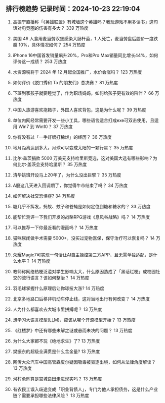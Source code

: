 
## 排行榜趋势 记录时间：2024-10-23 22:19:04
  
  1. 高振宁直播称「《英雄联盟》有城墙这个英雄吗？我玩游戏不用多读书」这句话对电竞圈的伤害有多大？ 339 万热度
    
  2. 美国 49 人食用麦当劳汉堡感染大肠杆菌，1 人死亡，麦当劳盘后股价一度跌超 10%，具体情况如何？ 254 万热度
    
  3. iPhone 16中国首发销量飙升20%，Pro和Pro Max销量同比增长44%，如何评价这一成绩？ 253 万热度
    
  4. 水资源税将于 2024 年 12 月起全国推广，水价会涨吗？ 123 万热度
    
  5. 如何评价《脱口秀和 Ta 的朋友们》总决赛？ 81 万热度
    
  6. 下班到家孩子就要睡觉了，作为职场妈妈，如何给孩子更有效的陪伴？ 66 万热度
    
  7. 中国人旅游喜欢拖箱子，外国人喜欢背包，这是为什么呢？ 39 万热度
    
  8. 单位内网经常需要开发一些小工具，哪些语言适合打成exe可双击使用，且适用 Win7 到 Win10？ 37 万热度
    
  9. 你有没有过「一手好牌打稀烂」的经历？ 36 万热度
    
  10. 地月距离达到多大，月球可以变成太阳的一颗行星？ 35 万热度
    
  11. 比尔·盖茨捐款 5000 万美元支持哈里斯竞选，这对美国大选有哪些影响？为何比尔·盖茨会支持哈里斯？ 35 万热度
    
  12. 清华姚班开设马上20年了，为什么没出巨擘？ 35 万热度
    
  13. A股这几天进入回调期了，你觉得牛市结束了吗？ 34 万热度
    
  14. 如何解决社交恐惧症? 34 万热度
    
  15. 糖几乎不挥发，蚂蚁、蚊子和苍蝇是如何定位到糖和糖水的？ 33 万热度
    
  16. 能帮忙测评一下我们开发的战略RPG游戏《息风谷战略》吗？ 14 万热度
    
  17. 可以推荐一下你最近看的漫画吗？ 14 万热度
    
  18. 猫咪尿闭做手术需要 5000+，没买过宠物医保，保守治疗可以恢复吗？ 14 万热度
    
  19. 荣耀Magic7可实现一句话让AI自主操控第三方APP，且无需单独适配，是什么水平？ 14 万热度
    
  20. 教师称网络热梗泛滥对学生影响太大，什么原因造成了「黑话烂梗」成校园社交的流行语言？该如何整治？ 14 万热度
    
  21. 羽毛球掌握什么原理后让你球技大涨? 14 万热度
    
  22. 北京多地路口后移非机动车停止线，这对当地出行有何改变？ 14 万热度
    
  23. 人为什么都喜欢去大城市里拼搏呢？ 13 万热度
    
  24. 想学习大语言模型(LLM)，应该从哪个开源模型开始？ 13 万热度
    
  25. 《红楼梦》中还有哪些未解之谜或悬而未决的问题？ 13 万热度
    
  26. 为什么大家都不玩《绝地求生》了? 13 万热度
    
  27. 樊振东的超级全满贯是什么含金量? 13 万热度
    
  28. 网传大众汽车中国高管森皮尔疑因吸毒被驱逐出境，如何从法律角度解读？ 13 万热度
    
  29. 河村勇辉算是宫城良田走进现实吗？ 13 万热度
    
  30. 有农民工误入歧途变成「职业背债人」，专门为他人承担债务，这是什么产业链？需要承担哪些法律风险？ 13 万热度
    